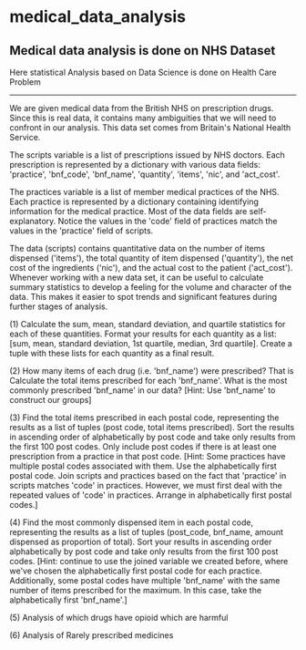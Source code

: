 # medical_data_analysis
Medical data analysis is done on NHS Dataset
---------------------------------------------------
Here statistical Analysis based on Data Science is done on Health Care Problem
-------------------------------------------------------------- -------------------------------  
We are given medical data from the British NHS on prescription drugs. Since this is real data, it contains many ambiguities that we will need to confront in our analysis. This data set comes from Britain's National Health Service. 

The scripts variable is a list of prescriptions issued by NHS doctors. Each prescription is represented by a dictionary with various data fields: 'practice', 'bnf_code', 'bnf_name', 'quantity', 'items', 'nic', and 'act_cost'.

The practices variable is a list of member medical practices of the NHS. Each practice is represented by a dictionary containing identifying information for the medical practice. Most of the data fields are self-explanatory. Notice the values in the 'code' field of practices match the values in the 'practice' field of scripts.

The data (scripts) contains quantitative data on the number of items dispensed ('items'), the total quantity of item dispensed ('quantity'), the net cost of the ingredients ('nic'), and the actual cost to the patient ('act_cost'). Whenever working with a new data set, it can be useful to calculate summary statistics to develop a feeling for the volume and character of the data. This makes it easier to spot trends and significant features during further stages of analysis.

(1) Calculate the sum, mean, standard deviation, and quartile statistics for each of these quantities. Format your results for each quantity as a list: [sum, mean, standard deviation, 1st quartile, median, 3rd quartile]. Create a tuple with these lists for each quantity as a final result.

(2) How many items of each drug (i.e. 'bnf_name') were prescribed? That is Calculate the total items prescribed for each 'bnf_name'. What is the most commonly prescribed 'bnf_name' in our data? [Hint: Use 'bnf_name' to construct our groups]

(3) Find the total items prescribed in each postal code, representing the results as a list of tuples (post code, total items prescribed). Sort the results in ascending order of alphabetically by post code and take only results from the first 100 post codes. Only include post codes if there is at least one prescription from a practice in that post code. [Hint: Some practices have multiple postal codes associated with them. Use the alphabetically first postal code. Join scripts and practices based on the fact that 'practice' in scripts matches 'code' in practices. However, we must first deal with the repeated values of 'code' in practices. Arrange in alphabetically first postal codes.]

(4) Find the most commonly dispensed item in each postal code, representing the results as a list of tuples (post_code, bnf_name, amount dispensed as proportion of total). Sort your results in ascending order alphabetically by post code and take only results from the first 100 post codes. [Hint: continue to use the joined variable we created before, where we've chosen the alphabetically first postal code for each practice. Additionally, some postal codes have multiple 'bnf_name' with the same number of items prescribed for the maximum. In this case, take the alphabetically first 'bnf_name'.]

(5) Analysis of which drugs have opioid which are harmful

(6) Analysis of Rarely prescribed medicines
